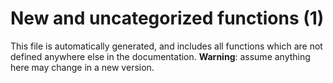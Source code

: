 # New and uncategorized functions (1)

This file is automatically generated, and includes all functions which are not defined anywhere else in the
documentation. **Warning**: assume anything here may change in a new version.


